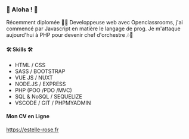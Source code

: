### 🦉 Aloha ! 🦉  


Récemment diplomée 👩‍🎓 Developpeuse web avec Openclassrooms, j'ai commencé par Javascript en matière le langage de prog. Je m'attaque aujourd'hui à PHP pour devenir chef d'orchestre 🎶🎵

####  🛠 Skills  🛠
*  HTML / CSS 
*  SASS / BOOTSTRAP
*  VUE JS / NUXT 
*  NODE.JS / EXPRESS
*  PHP (POO /PDO /MVC)
*  SQL & NoSQL / SEQUELIZE
*  VSCODE / GIT / PHPMYADMIN

#### Mon CV en Ligne 
https://estelle-rose.fr
